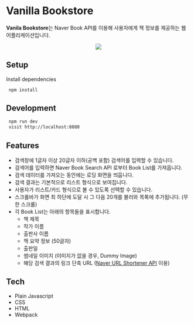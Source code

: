 # Vanilla Bookstore
**Vanila Bookstore**는 Naver Book API를 이용해 사용자에게 책 정보를 제공하는 웹 어플리케이션입니다.

<p align="center">
  <img src="vanilla-bookstore.gif" />
</p>

## Setup

Install dependencies

```sh
 npm install
```

## Development

```sh
 npm run dev
 visit http://localhost:8080
```

## Features
- 검색창에 1글자 이상 20글자 이하(공백 포함) 검색어를 입력할 수 있습니다.
- 검색어를 입력하면 Naver Book Search API 로부터 Book List를 가져옵니다.
- 검색 데이터를 가져오는 동안에는 로딩 화면을 띄웁니다.
- 검색 결과는 기본적으로 리스트 형식으로 보여집니다.
- 사용자가 리스트/카드 형식으로 볼 수 있도록 선택할 수 있습니다.
- 스크롤바가 화면 최 하단에 도달 시 그 다음 20개를 불러와 목록에 추가됩니다. (무한 스크롤)
- 각 Book List는 아래의 항목들을 표시합니다.
  - 책 제목
  - 작가 이름
  - 출판사 이름
  - 책 요약 정보 (50글자)
  - 출판일
  - 썸네일 이미지 (이미지가 없을 경우, Dummy Image)
  - 해당 검색 결과의 링크 단축 URL ([Naver URL Shortener API](https://developers.naver.com/docs/utils/shortenurl/) 이용)

## Tech
- Plain Javascript
- CSS
- HTML
- Webpack
